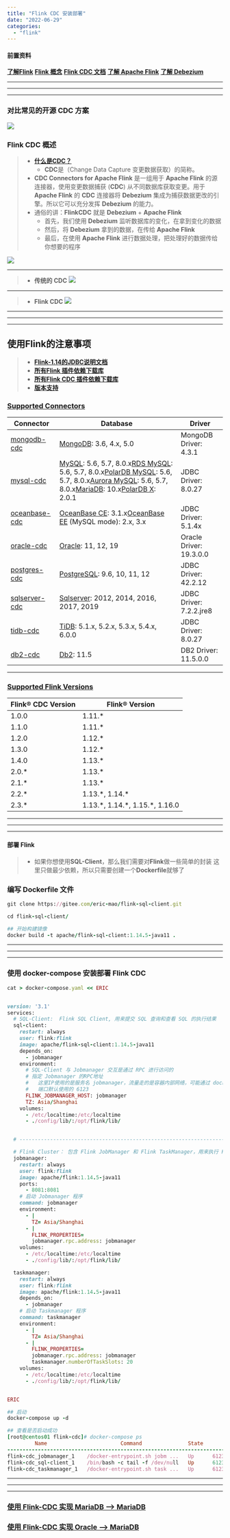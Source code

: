 ```yaml
---
title: "Flink CDC 安装部署"
date: "2022-06-29"
categories: 
  - "flink"
---
```


#### 前置资料

**[了解Flink](http://www.dev-share.top/2022/07/05/%e4%bb%80%e4%b9%88%e6%98%afflink/ "了解Flink")** **[Flink 概念](https://nightlies.apache.org/flink/flink-docs-release-1.15/zh/docs/concepts/overview/ "Flink 概念")** **[Flink CDC 文档](https://ververica.github.io/flink-cdc-connectors/master/content/%E5%BF%AB%E9%80%9F%E4%B8%8A%E6%89%8B/index.html "Flink CDC 文档")** **[了解 Apache Flink](https://flink.apache.org/zh/ "了解 Apache Flink")** **[了解 Debezium](https://github.com/debezium/debezium/blob/main/README_ZH.md "了解 Debezium")**

* * *

* * *

* * *

### **对比常见的开源 CDC 方案**

![](images/cdc-tools-compare.png)

### Flink CDC 概述

> - **[什么是CDC？](https://developer.aliyun.com/article/786600?utm_content=m_1000289248 "什么是CDC？")**
>     - **CDC**是（Change Data Capture 变更数据获取）的简称。
> - **CDC Connectors for Apache Flink** 是一组用于 **Apache Flink** 的源连接器，使用变更数据捕获 (**CDC**) 从不同数据库获取变更。用于**Apache Flink** 的 **CDC** 连接器将 **Debezium** 集成为捕获数据更改的引擎。所以它可以充分发挥 **Debezium** 的能力。
> - 通俗的讲：**FlinkCDC** 就是 **Debezium** + **Apache Flink**
>     - 首先，我们使用 **Debezium** 监听数据库的变化，在拿到变化的数据
>     - 然后，将 **Debezium** 拿到的数据，在传给 **Apache Flink**
>     - 最后，在使用 **Apache Flink** 进行数据处理，把处理好的数据传给你想要的程序

![](images/flinkcdc.png)

* * *

> - **传统的 CDC** ![](images/tradition-cdc.jpg)

* * *

> - **Flink CDC** ![](images/flink-cdc.png)

* * *

* * *

* * *

## 使用Flink的注意事项

> - **[Flink-1.14的JDBC说明文档](https://nightlies.apache.org/flink/flink-docs-release-1.14/zh/docs/connectors/table/jdbc/ "Flink-1.14的JDBC说明文档")**
> - **[所有Flink 插件依赖下载库](https://repo.maven.apache.org/maven2/org/apache/flink/ "所有Flink 插件依赖下载库")**
> - **[所有Flink CDC 插件依赖下载库](https://repo1.maven.org/maven2/com/ververica/ "所有Flink CDC 依赖下载库")**
> - **[版本支持](https://ververica.github.io/flink-cdc-connectors/master/content/about.html#supported-flink-versions "版本支持")**

### [Supported Connectors](https://ververica.github.io/flink-cdc-connectors/master/content/about.html#supported-connectors)

| Connector | Database | Driver |
| --- | --- | --- |
| [mongodb-cdc](https://ververica.github.io/flink-cdc-connectors/master/content/connectors/mongodb-cdc.html) | [MongoDB](https://www.mongodb.com/): 3.6, 4.x, 5.0 | MongoDB Driver: 4.3.1 |
| [mysql-cdc](https://ververica.github.io/flink-cdc-connectors/master/content/connectors/mysql-cdc.html) | [MySQL](https://dev.mysql.com/doc): 5.6, 5.7, 8.0.x[RDS MySQL](https://www.aliyun.com/product/rds/mysql): 5.6, 5.7, 8.0.x[PolarDB MySQL](https://www.aliyun.com/product/polardb): 5.6, 5.7, 8.0.x[Aurora MySQL](https://aws.amazon.com/cn/rds/aurora): 5.6, 5.7, 8.0.x[MariaDB](https://mariadb.org/): 10.x[PolarDB X](https://github.com/ApsaraDB/galaxysql): 2.0.1 | JDBC Driver: 8.0.27 |
| [oceanbase-cdc](https://ververica.github.io/flink-cdc-connectors/master/content/connectors/oceanbase-cdc.html) | [OceanBase CE](https://open.oceanbase.com/): 3.1.x[OceanBase EE](https://www.oceanbase.com/product/oceanbase) (MySQL mode): 2.x, 3.x | JDBC Driver: 5.1.4x |
| [oracle-cdc](https://ververica.github.io/flink-cdc-connectors/master/content/connectors/oracle-cdc.html) | [Oracle](https://www.oracle.com/index.html): 11, 12, 19 | Oracle Driver: 19.3.0.0 |
| [postgres-cdc](https://ververica.github.io/flink-cdc-connectors/master/content/connectors/postgres-cdc.html) | [PostgreSQL](https://www.postgresql.org/): 9.6, 10, 11, 12 | JDBC Driver: 42.2.12 |
| [sqlserver-cdc](https://ververica.github.io/flink-cdc-connectors/master/content/connectors/sqlserver-cdc.html) | [Sqlserver](https://www.microsoft.com/sql-server): 2012, 2014, 2016, 2017, 2019 | JDBC Driver: 7.2.2.jre8 |
| [tidb-cdc](https://ververica.github.io/flink-cdc-connectors/master/content/connectors/tidb-cdc.html) | [TiDB](https://www.pingcap.com/): 5.1.x, 5.2.x, 5.3.x, 5.4.x, 6.0.0 | JDBC Driver: 8.0.27 |
| [db2-cdc](https://ververica.github.io/flink-cdc-connectors/master/content/connectors/db2-cdc.html) | [Db2](https://www.ibm.com/products/db2): 11.5 | DB2 Driver: 11.5.0.0 |

* * *

### [Supported Flink Versions](https://ververica.github.io/flink-cdc-connectors/master/content/about.html#supported-flink-versions)

| Flink® CDC Version | Flink® Version |
| --- | --- |
| 1.0.0 | 1.11.\* |
| 1.1.0 | 1.11.\* |
| 1.2.0 | 1.12.\* |
| 1.3.0 | 1.12.\* |
| 1.4.0 | 1.13.\* |
| 2.0.\* | 1.13.\* |
| 2.1.\* | 1.13.\* |
| 2.2.\* | 1.13.\*, 1.14.\* |
| 2.3.\* | 1.13.\*, 1.14.\*, 1.15.\*, 1.16.0 |

* * *

* * *

* * *

#### **部署 Flink**

> - 如果你想使用**SQL-Client**，那么我们需要对**Flink**做一些简单的封装 这里只做最少依赖，所以只需要创建一个**Dockerfile**就够了

### **编写 Dockerfile 文件**

```ruby
git clone https://gitee.com/eric-mao/flink-sql-client.git

cd flink-sql-client/

## 开始构建镜像
docker build -t apache/flink-sql-client:1.14.5-java11 .

```

* * *

* * *

* * *

### 使用 docker-compose 安装部署 Flink CDC

```ruby
cat > docker-compose.yaml << ERIC


version: '3.1'
services:
  # SQL-Client:  Flink SQL Client, 用来提交 SQL 查询和查看 SQL 的执行结果
  sql-client:
    restart: always
    user: flink:flink
    image: apache/flink-sql-client:1.14.5-java11
    depends_on:
      - jobmanager
    environment:
      # SQL-Client 与 Jobmanager 交互是通过 RPC 进行访问的
      # 指定 Jobmanager 的RPC地址
      #   这里IP使用的是服务名 jobmanager，流量走的是容器内部网络，可能通过 docker network ls 查看
      #   端口默认使用的 6123
      FLINK_JOBMANAGER_HOST: jobmanager
      TZ: Asia/Shanghai
    volumes:
      - /etc/localtime:/etc/localtime
      - ./config/lib/:/opt/flink/lib/


  # ---------------------------------------------------------------------------------

  # Flink Cluster： 包含 Flink JobManager 和 Flink TaskManager，用来执行 Flink SQL
  jobmanager:
    restart: always
    user: flink:flink
    image: apache/flink:1.14.5-java11
    ports:
      - 8081:8081
    # 启动 Jobmanager 程序
    command: jobmanager
    environment:
      - |
        TZ= Asia/Shanghai
      - |
        FLINK_PROPERTIES=
        jobmanager.rpc.address: jobmanager
    volumes:
      - /etc/localtime:/etc/localtime
      - ./config/lib/:/opt/flink/lib/

  taskmanager:
    restart: always
    user: flink:flink
    image: apache/flink:1.14.5-java11
    depends_on:
      - jobmanager
    # 启动 Taskmanager 程序
    command: taskmanager
    environment:
      - |
        TZ= Asia/Shanghai
      - |
        FLINK_PROPERTIES=
        jobmanager.rpc.address: jobmanager
        taskmanager.numberOfTaskSlots: 20
    volumes:
      - /etc/localtime:/etc/localtime
      - ./config/lib/:/opt/flink/lib/


ERIC

```

```ruby
## 启动
docker-compose up -d

## 查看是否启动成功
[root@centos01 flink-cdc]# docker-compose ps
         Name                        Command               State                         Ports
---------------------------------------------------------------------------------------------------------------------
flink-cdc_jobmanager_1    /docker-entrypoint.sh jobm ...   Up      6123/tcp, 0.0.0.0:8081->8081/tcp,:::8081->8081/tcp
flink-cdc_sql-client_1    /bin/bash -c tail -f /dev/null   Up      6123/tcp, 8081/tcp
flink-cdc_taskmanager_1   /docker-entrypoint.sh task ...   Up      6123/tcp, 8081/tcp

```

* * *

* * *

* * *

### **[使用 Flink-CDC 实现 MariaDB --> MariaDB](http://www.dev-share.top/2022/07/01/%e4%bd%bf%e7%94%a8-flink-cdc-%e5%ae%9e%e7%8e%b0-mariadb-mariadb/ "使用 Flink-CDC 实现 MariaDB --> MariaDB")**

### **[使用 Flink-CDC 实现 Oracle --> MariaDB](http://www.dev-share.top/2022/07/06/%e4%bd%bf%e7%94%a8-flink-cdc-%e5%ae%9e%e7%8e%b0-oracle-mariadb/ "使用 Flink-CDC 实现 Oracle --> MariaDB")**
